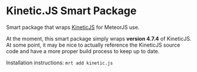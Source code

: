 # Kinetic.JS Smart Package
Smart package that wraps [KineticJS](http://www.kineticjs.com) for MeteorJS use.

At the moment, this smart package simply wraps __version 4.7.4__ of KineticJS. At some point, it may be nice to actually reference the KineticJS source code and have a more proper build process to keep up to date.

Installation instructions: `mrt add kinetic.js`

